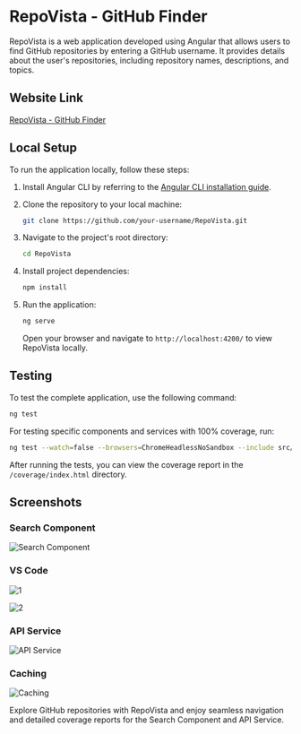 # RepoVista - GitHub Finder

RepoVista is a web application developed using Angular that allows users to find GitHub repositories by entering a GitHub username. It provides details about the user's repositories, including repository names, descriptions, and topics.

## Website Link

[RepoVista - GitHub Finder](https://fyle-internship-challenge-23-by-abhay.vercel.app/)

## Local Setup

To run the application locally, follow these steps:

1. Install Angular CLI by referring to the [Angular CLI installation guide](https://angular.io/guide/setup-local).

2. Clone the repository to your local machine:

   ```bash
   git clone https://github.com/your-username/RepoVista.git
   ```

3. Navigate to the project's root directory:

   ```bash
   cd RepoVista
   ```

4. Install project dependencies:

   ```bash
   npm install
   ```

5. Run the application:

   ```bash
   ng serve
   ```

   Open your browser and navigate to `http://localhost:4200/` to view RepoVista locally.

## Testing

To test the complete application, use the following command:

```bash
ng test
```

For testing specific components and services with 100% coverage, run:

```bash
ng test --watch=false --browsers=ChromeHeadlessNoSandbox --include src/app/services/api.service.spec.ts --include src/app/search/components/search-component.component.spec.ts --code-coverage
```

After running the tests, you can view the coverage report in the `/coverage/index.html` directory.

## Screenshots

### Search Component

![Search Component](https://github.com/CallmeAbhy/Dashboard_Flask_X/assets/99988396/ee91cc34-6daf-44a0-809c-30c0fc12a950)

### VS Code 

![1](https://github.com/CallmeAbhy/Dashboard_Flask_X/assets/99988396/cd6e8503-b91b-42de-a7e3-de96311c68bb)

![2](https://github.com/CallmeAbhy/Dashboard_Flask_X/assets/99988396/09801dd4-7ae8-4409-9741-345bfa62138a )

### API Service

![API Service](https://github.com/CallmeAbhy/Dashboard_Flask_X/assets/99988396/2e452278-3059-456c-aba0-2e0048a865fa )

### Caching

![Caching](screenshots/caching.png)

Explore GitHub repositories with RepoVista and enjoy seamless navigation and detailed coverage reports for the Search Component and API Service.
